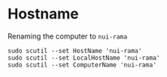 # Hostname

Renaming the computer to `nui-rama`

```shell
sudo scutil --set HostName 'nui-rama'
sudo scutil --set LocalHostName 'nui-rama'
sudo scutil --set ComputerName 'nui-rama'
```
